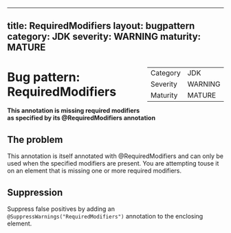 <!--
*** AUTO-GENERATED, DO NOT MODIFY ***
To make changes, edit the @BugPattern annotation or the explanation in docs/bugpattern.
-->

---
title: RequiredModifiers
layout: bugpattern
category: JDK
severity: WARNING
maturity: MATURE
---

<div style="float:right;"><table id="metadata">
<tr><td>Category</td><td>JDK</td></tr>
<tr><td>Severity</td><td>WARNING</td></tr>
<tr><td>Maturity</td><td>MATURE</td></tr>
</table></div>

# Bug pattern: RequiredModifiers
__This annotation is missing required modifiers as specified by its @RequiredModifiers annotation__

## The problem
This annotation is itself annotated with @RequiredModifiers and can only be used when the specified modifiers are present. You are attempting touse it on an  element that is missing one or more required modifiers.

## Suppression
Suppress false positives by adding an `@SuppressWarnings("RequiredModifiers")` annotation to the enclosing element.
